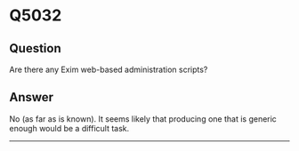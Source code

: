 Q5032
=====

Question
--------

Are there any Exim web-based administration scripts?

Answer
------

No (as far as is known). It seems likely that producing one that is
generic enough would be a difficult task.

* * * * *
